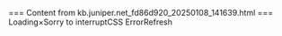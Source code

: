 === Content from kb.juniper.net_fd86d920_20250108_141639.html ===
Loading×Sorry to interruptCSS ErrorRefresh
